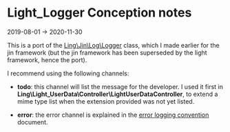 Light_Logger Conception notes
=================
2019-08-01 -> 2020-11-30


This is a port of the [Ling\Jin\Log\Logger](https://github.com/lingtalfi/Jin/blob/master/Log/Logger.php) class,
which I made earlier for the jin framework (but the jin framework has been superseded by the light framework, hence the port).




I recommend using the following channels:

- **todo**: this channel will list the message for the developer. 
            I used it first in **Ling\Light_UserData\Controller\LightUserDataController**, to extend a mime type list
            when the extension provided was not yet listed.

- **error**: the error channel is explained in the [error logging convention](https://github.com/lingtalfi/TheBar/blob/master/discussions/error-logging-convention.md) document.            



